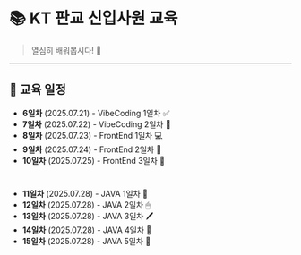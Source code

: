 # 📚 KT 판교 신입사원 교육

> 열심히 배워봅시다! 💪

---


## 📅 교육 일정

- **6일차**  (2025.07.21) - VibeCoding 1일차 ✅
- **7일차**  (2025.07.22) - VibeCoding 2일차 🚀
- **8일차**  (2025.07.23) - FrontEnd   1일차 💻
- **9일차**  (2025.07.24) - FrontEnd   2일차 📌
- **10일차** (2025.07.25) - FrontEnd   3일차 📝
#
- **11일차** (2025.07.28) - JAVA   1일차 🔔
- **12일차** (2025.07.28) - JAVA   2일차 🖱
- **13일차** (2025.07.28) - JAVA   3일차 🖊
- **14일차** (2025.07.28) - JAVA   4일차 📎
- **15일차** (2025.07.28) - JAVA   5일차 📂
#
